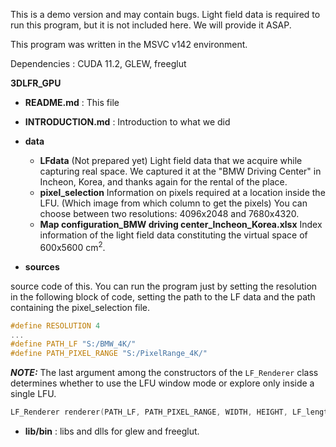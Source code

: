 This is a demo version and may contain bugs. Light field data is required to run this program, but it is not included here. We will provide it ASAP.

This program was written in the MSVC v142 environment.

Dependencies : CUDA 11.2, GLEW, freeglut



**3DLFR_GPU**

- **README.md** : This file

- **INTRODUCTION.md** : Introduction to what we did

- **data** 

  - **LFdata** (Not prepared yet)
    Light field data that we acquire while capturing real space. We captured it at the "BMW Driving Center" in Incheon, Korea, and thanks again for the rental of the place.
  - **pixel_selection**
    Information on pixels required at a location inside the LFU.  (Which image from which column to get the pixels) 
    You can choose between two resolutions: 4096x2048 and 7680x4320.
  - **Map configuration_BMW driving center_Incheon_Korea.xlsx** 
    Index information of the light field data constituting the virtual space of 600x5600 cm<sup>2</sup>. 

- **sources**
  
source code of this. You can run the program just by setting the resolution in the following block of code, setting the path to the LF data and the path containing the pixel_selection file.
  
  ```c++
  #define RESOLUTION 4
  ...
  #define PATH_LF "S:/BMW_4K/"
  #define PATH_PIXEL_RANGE "S:/PixelRange_4K/"
```
  
***NOTE:*** The last argument among the constructors of the `LF_Renderer` class determines whether to use the LFU window mode or explore only inside a single LFU. 
  
  ```c++
  LF_Renderer renderer(PATH_LF, PATH_PIXEL_RANGE, WIDTH, HEIGHT, LF_length, num_LFs, dpp, stride, curPosX, curPosY, true);
  ```
  
  
  
- **lib/bin** : libs and dlls for glew and freeglut.